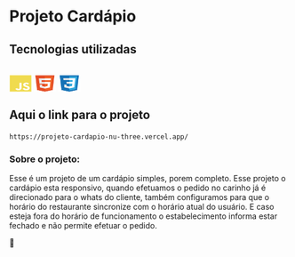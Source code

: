 # Projeto Cardápio 
 

## Tecnologias utilizadas

<div style="display: inline_block"><br>
  <img align="center" alt="Js" height="30" width="40" src="https://raw.githubusercontent.com/devicons/devicon/master/icons/javascript/javascript-plain.svg">
  <img align="center" alt="HTML" height="30" width="40" src="https://raw.githubusercontent.com/devicons/devicon/master/icons/html5/html5-original.svg">
  <img align="center" alt="CSS" height="30" width="40" src="https://raw.githubusercontent.com/devicons/devicon/master/icons/css3/css3-original.svg">
</div>

## Aqui o link para o projeto

``` 
https://projeto-cardapio-nu-three.vercel.app/
```
### Sobre o projeto:

Esse é um  projeto de um cardápio simples, porem completo.
Esse projeto o cardápio esta responsivo, quando efetuamos o pedido no carinho já é direcionado para o whats do cliente,
também configuramos para que o horário do restaurante sincronize com o horário atual do usuário.
E caso esteja fora do horário de funcionamento o estabelecimento informa estar fechado e não permite efetuar o pedido.

🚀
